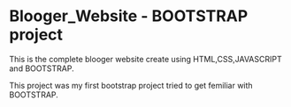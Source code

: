 # Blooger_Website - BOOTSTRAP project


This is the complete blooger website create using HTML,CSS,JAVASCRIPT and BOOTSTRAP.

This project was my first bootstrap project tried to get femiliar with BOOTSTRAP.
